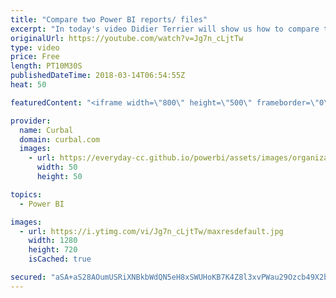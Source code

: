 ```yaml
---
title: "Compare two Power BI reports/ files"
excerpt: "In today's video Didier Terrier will show us how to compare two Power BI reports or files. You will be able to see which columns have been added, measures, changes in measures, etc.  I forgot to say on the video, that you need to add your username to the parameter to connect properly!!  If you have questions"
originalUrl: https://youtube.com/watch?v=Jg7n_cLjtTw
type: video
price: Free
length: PT10M30S
publishedDateTime: 2018-03-14T06:54:55Z
heat: 50

featuredContent: "<iframe width=\"800\" height=\"500\" frameborder=\"0\" src=\"https://www.youtube.com/embed/Jg7n_cLjtTw\" allow=\"accelerometer; autoplay; encrypted-media; gyroscope; picture-in-picture\" allowfullscreen></iframe>"

provider:
  name: Curbal
  domain: curbal.com
  images:
    - url: https://everyday-cc.github.io/powerbi/assets/images/organizations/curbal.com-50x50.jpg
      width: 50
      height: 50

topics:
  - Power BI

images:
  - url: https://i.ytimg.com/vi/Jg7n_cLjtTw/maxresdefault.jpg
    width: 1280
    height: 720
    isCached: true

secured: "aSA+aS28AOumUSRiXNBkbWdQN5eH8xSWUHoKB7K4Z8l3xvPWau29Ozcb49X2bsJjbzVZYaf/Wr/AD+aPXFd8qYxhI+Nxqs/V6AqSQfrkxSSn74UbyRe/Qz8Z5usf1dPZ1CZCsZnJXO9pIBs2cpFNHWhtdBKRHHriKkwkzR7OK59DvD6WwA7Hw0zBruIlwq2SV95UE30MyKtCbXmztSWvH2l2bFDDLddH2prNr5cbeG0vlO6M4EwftxUabB7DbzBg5mBF+VVSTzLdUzC++SqA6aqokKgfQyG6VXffURKO4Q2mnhwKpKH6EMwC67fDtR5/SaRkFijcb2v2LZA1LlA/NvFozfuDTa0bNBNDznXl1PuHfL5L2r5LuGkPrE8/p/yf3EiNTtMI6lsVXLn4QdRQRiJA6HeiTzjmipTKICvWsQA=;iO5dpchWhcMNoeLqLbqlmw=="
---
```



